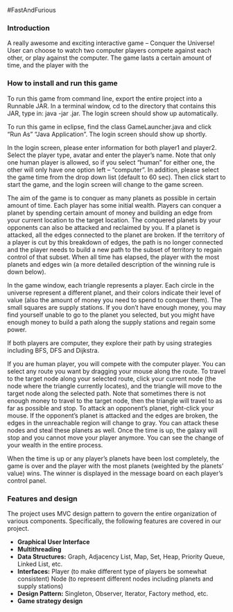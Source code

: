 #FastAndFurious

### Introduction

A really awesome and exciting interactive game – Conquer the Universe! User can choose to watch two computer players compete against each other, or play against the computer. The game lasts a certain amount of time, and the player with the 

### How to install and run this game

To run this game from command line, export the entire project into a Runnable JAR. In a terminal window, cd to the directory that contains this JAR, type in: java -jar <JarName>.jar. The login screen should show up automatically. 

To run this game in eclipse, find the class GameLauncher.java and click “Run As”  “Java Application”. The login screen should show up shortly. 

In the login screen, please enter information for both player1 and player2. Select the player type, avatar and enter the player’s name. Note that only one human player is allowed, so if you select “human” for either one, the other will only have one option left – “computer”. In addition, please select the game time from the drop down list (default to 60 sec). Then click start to start the game, and the login screen will change to the game screen. 

The aim of the game is to conquer as many planets as possible in certain amount of time. Each player has some initial wealth. Players can conquer a planet by spending certain amount of money and building an edge from your current location to the target location. The conquered planets by your opponents can also be attacked and reclaimed by you. If a planet is attacked, all the edges connected to the planet are broken. If the territory of a player is cut by this breakdown of edges, the path is no longer connected and the player needs to build a new path to the subset of territory to regain control of that subset. When all time has elapsed, the player with the most planets and edges win (a more detailed description of the winning rule is down below).

In the game window, each triangle represents a player. Each circle in the universe represent a different planet, and their colors indicate their level of value (also the amount of money you need to spend to conquer them). The small squares are supply stations. If you don’t have enough money, you may find yourself unable to go to the planet you selected, but you might have enough money to build a path along the supply stations and regain some power.

If both players are computer, they explore their path by using strategies including BFS, DFS and Dijkstra.   

If you are human player, you will compete with the computer player. You can select any route you want by dragging your mouse along the route. To travel to the target node along your selected route, click your current node (the node where the triangle currently locates), and the triangle will move to the target node along the selected path. Note that sometimes there is not enough money to travel to the target node, then the triangle will travel to as far as possible and stop. To attack an opponent’s planet, right-click your mouse. If the opponent’s planet is attacked and the edges are broken, the edges in the unreachable region will change to gray. You can attack these nodes and steal these planets as well. Once the time is up, the galaxy will stop and you cannot move your player anymore. You can see the change of your wealth in the entire process.

When the time is up or any player’s planets have been lost completely, the game is over and the player with the most planets (weighted by the planets’ value) wins. The winner is displayed in the message board on each player’s control panel.

### Features and design 
The project uses MVC design pattern to govern the entire organization of various components. Specifically, the following features are covered in our project.

-	__Graphical User Interface__
-	__Multithreading__
-	__Data Structures:__
Graph, Adjacency List, Map, Set, Heap, Priority Queue, Linked List, etc.
-	__Interfaces:__ 
Player (to make different type of players be somewhat consistent)
Node (to represent different nodes including planets and supply stations)
-	__Design Pattern:__
Singleton, Observer, Iterator, Factory method, etc.
-	__Game strategy design__

